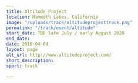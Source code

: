 ```yaml
---
title: Altitude Project
location: Mammoth Lakes, California
image: "/uploads/track/altitudeprojecttrack.png"
permalink: "/track/event/altitude"
start_date: TBD late July / early August 2020
end_date: 
date: 2018-04-04
layout: page
alt_url: http://www.altitudeproject.com/
short_description: 
sport: track

---
```

